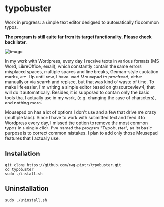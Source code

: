 # typobuster
Work in progress: a simple text editor designed to automatically fix common typos.

**The program is still quite far from its target functionality. Please check back later.**

![image](https://github.com/user-attachments/assets/409850d3-74b2-4b99-b544-8e9f940eb620)

In my work with Wordpress, every day I receive texts in various formats (MS Word, LibreOffice, email), which constantly 
contain the same errors: misplaced spaces, multiple spaces and line breaks, German-style quotation marks, etc. 
Up until now, I have used Mousepad to proofread, either manually or via search and replace, but that was kind of 
waste of time. To make life easier, I'm writing a simple editor based on gtksourceview4, that will do it automatically. 
Besides, it is supposed to contain only the basic tools that I actually use in my work, (e.g. changing the case of 
characters), and nothing more.

Mousepad on has a lot of options I don't use and a few that drive me crazy (multiple tabs). Since I have to work 
with submitted text and feed it to Wordpress every day, I missed the option to remove the most common typos in 
a single click. I've named the program "Typobuster", as its basic purpose is to correct common mistakes. 
I plan to add only those Mousepad features that I actually use.

## Installation

```
git clone https://github.com/nwg-piotr/typobuster.git
cd typobuster
sudo ./install.sh
```

## Uninstallation

`sudo ./uninstall.sh`
